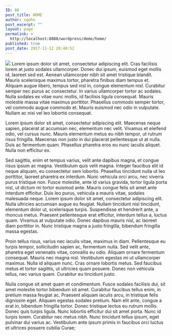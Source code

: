 ```yaml
---
ID: 86
post_title: HOME
author: sgohn
post_excerpt: ""
layout: page
permalink: >
  http://localhost:8888/wordpress/demo/home/
published: true
post_date: 2017-11-12 20:40:52
---
```

<meta name="viewport" content="width=device-width, initial-scale=1.0"><img class ="main-page" src="http://localhost:8888/wordpress/demo/wp-content/uploads/2017/12/bricks-1.jpg">
Lorem ipsum dolor sit amet, consectetur adipiscing elit. Cras facilisis lorem at justo sodales ullamcorper. Donec dui ipsum, euismod eget mollis id, laoreet sed est. Aenean ullamcorper nibh sit amet tristique blandit. Mauris scelerisque maximus tortor, pharetra finibus diam tempus et. Aliquam augue libero, tempus sed nisl in, congue elementum nisl. Curabitur semper nec purus ac consectetur. In varius ullamcorper tortor ac sodales. Nulla sodales ex vitae nunc mollis, id facilisis ligula consequat. Mauris molestie massa vitae maximus porttitor. Phasellus commodo semper tortor, vel commodo augue commodo et. Mauris euismod nec odio in vulputate. Nullam ac nisi vel leo lobortis consequat.

Lorem ipsum dolor sit amet, consectetur adipiscing elit. Maecenas neque sapien, placerat at accumsan nec, elementum nec velit. Vivamus et eleifend odio, vel cursus nunc. Mauris elementum metus eu nibh tempor, ut rutrum risus fringilla. Maecenas non justo in dui placerat pellentesque ut at nulla. Duis ac fermentum quam. Phasellus pharetra eros eu nunc iaculis aliquet. Nulla non efficitur ex.

Sed sagittis, enim et tempus varius, velit ante dapibus magna, et congue risus ipsum ac magna. Vestibulum quis velit magna. Integer faucibus elit id neque aliquam, eu consectetur sem lobortis. Phasellus tincidunt nulla ut leo porttitor, laoreet pharetra ex interdum. Nunc vehicula orci arcu, nec viverra purus tristique non. Fusce molestie, ante id varius gravida, tortor ligula porta nisl, ut dictum mi tortor euismod ante. Mauris congue felis sit amet ante interdum efficitur. Duis leo purus, vehicula a mauris vitae, sodales malesuada neque. Lorem ipsum dolor sit amet, consectetur adipiscing elit. Nulla ultricies accumsan augue eu feugiat. Nullam tincidunt nisl tincidunt, elementum dolor ut, scelerisque turpis. Suspendisse et hendrerit ante, a rhoncus metus. Praesent pellentesque erat efficitur, interdum tellus a, luctus quam. Vivamus at vulputate odio. Donec dapibus mauris nisl, ac laoreet diam porttitor in. Nunc tristique magna a justo fringilla, bibendum fringilla massa egestas.

Proin tellus risus, varius nec iaculis vitae, maximus in diam. Pellentesque eu turpis tempor, sollicitudin sapien ac, fermentum nulla. Sed velit ante, pharetra eget venenatis vitae, convallis eu odio. Aliquam ornare fermentum consequat. Mauris nec magna nisl. Vestibulum egestas mi ut ullamcorper maximus. Nulla id aliquam nunc. Cras ornare lobortis metus. Sed faucibus metus et tortor sagittis, ut ultricies quam posuere. Donec non vehicula tellus, nec varius quam. Curabitur eu tincidunt justo.

Nulla congue sit amet quam et condimentum. Fusce sodales facilisis dui, sit amet molestie tortor bibendum sit amet. Curabitur faucibus tellus enim, in pretium massa feugiat ac. Praesent aliquam iaculis arcu, in tristique felis dignissim eget. Aliquam egestas sodales pretium. Nam elit ante, congue a erat in, bibendum fringilla tortor. Donec tristique lectus eu rutrum mollis. Donec quis turpis ligula. Nunc lobortis efficitur dui sit amet porta. Nunc id turpis lorem. Curabitur nec metus nibh. Nunc tincidunt tellus ipsum, eget pulvinar dui varius ac. Vestibulum ante ipsum primis in faucibus orci luctus et ultrices posuere cubilia Curae;